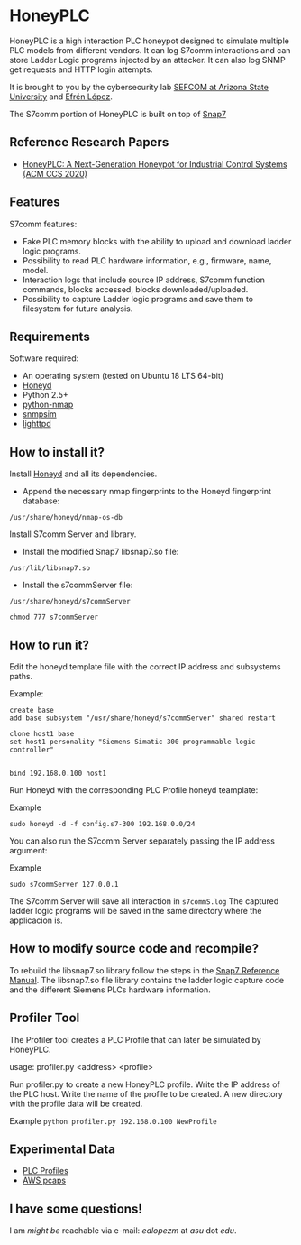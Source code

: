 # HoneyPLC

HoneyPLC is a high interaction PLC honeypot designed to simulate multiple PLC models from different vendors. It can log S7comm interactions and can store Ladder Logic programs injected by an attacker. It can also log SNMP get requests and HTTP login attempts.

It is brought to you by the cybersecurity lab [SEFCOM at Arizona State University](http://sefcom.asu.edu) and [Efrén López](https://efrenlopezm.github.io/).

The S7comm portion of HoneyPLC is built on top of [Snap7](https://github.com/SCADACS/snap7)

## Reference Research Papers

* [HoneyPLC: A Next-Generation Honeypot for Industrial Control Systems (ACM CCS 2020)](https://www.sigsac.org/ccs/CCS2020/)

## Features

S7comm features:
* Fake PLC memory blocks with the ability to upload and download ladder logic programs.
* Possibility to read PLC hardware information, e.g., firmware, name, model.
* Interaction logs that include source IP address, S7comm function commands, blocks accessed, blocks downloaded/uploaded.
* Possibility to capture Ladder logic programs and save them to filesystem for future analysis. 

## Requirements

Software required:

* An operating system (tested on Ubuntu 18 LTS 64-bit)
* [Honeyd](https://github.com/DataSoft/Honeyd)
* Python 2.5+
* [python-nmap](https://pypi.org/project/python-nmap/)
* [snmpsim](https://github.com/etingof/snmpsim)
* [lighttpd](https://www.lighttpd.net/)

## How to install it?

Install [Honeyd](https://github.com/DataSoft/Honeyd) and all its dependencies.

* Append the necessary nmap fingerprints to the Honeyd fingerprint database:

`/usr/share/honeyd/nmap-os-db`

Install S7comm Server and library.

* Install the modified Snap7 libsnap7.so file:

`/usr/lib/libsnap7.so`

* Install the s7commServer file:

`/usr/share/honeyd/s7commServer`

`chmod 777 s7commServer`

## How to run it?

Edit the honeyd template file with the correct IP address and subsystems paths.

Example:

```
create base
add base subsystem "/usr/share/honeyd/s7commServer" shared restart

clone host1 base
set host1 personality "Siemens Simatic 300 programmable logic controller"


bind 192.168.0.100 host1
```

Run Honeyd with the corresponding PLC Profile honeyd teamplate:

Example

`sudo honeyd -d -f config.s7-300 192.168.0.0/24`

You can also run the S7comm Server separately passing the IP address argument:

Example

`sudo s7commServer 127.0.0.1`

The S7comm Server will save all interaction in `s7commS.log`
The captured ladder logic programs will be saved in the same directory where the applicacion is.

## How to modify source code and recompile?

To rebuild the libsnap7.so library follow the steps in the [Snap7 Reference Manual]().
The libsnap7.so file library contains the ladder logic capture code and the different Siemens PLCs hardware information.

## Profiler Tool

The Profiler tool creates a PLC Profile that can later be simulated by HoneyPLC.

usage: profiler.py &lt;address&gt; &lt;profile&gt;

Run profiler.py to create a new HoneyPLC profile.
Write the IP address of the PLC host.
Write the name of the profile to be created.
A new directory with the profile data will be created.

Example
`python profiler.py 192.168.0.100 NewProfile`

## Experimental Data

* [PLC Profiles](https://github.com/sefcom/honeyplc/tree/master/experiment-data/plc-profiles)
* [AWS pcaps](https://drive.google.com/drive/folders/1xA3mu7gBI9aPSSlrjJo1S9r-VvZg_izl?usp=sharing)


## I have some questions!

I ~~am~~ _might be_ reachable via e-mail: *edlopezm* at *asu* dot *edu*.
